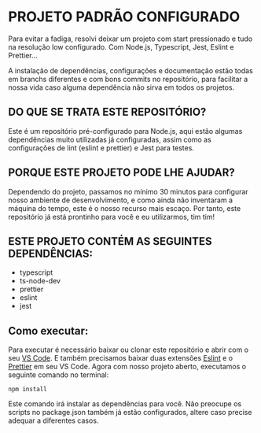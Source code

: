 # PROJETO PADRÃO CONFIGURADO

Para evitar a fadiga, resolvi deixar um projeto com start pressionado
e tudo na resolução low configurado.
Com Node.js, Typescript, Jest, Eslint e Prettier...

A instalação de dependências, configurações e documentação estão
todas em branchs diferentes e com bons commits no repositório, para facilitar a nossa vida caso alguma dependência não sirva em todos os projetos.

## DO QUE SE TRATA ESTE REPOSITÓRIO?

Este é um repositório pré-configurado para Node.js, aqui estão algumas dependências muito utilizadas já configuradas, assim como as configurações de lint (eslint e prettier) e Jest para testes.

## PORQUE ESTE PROJETO PODE LHE AJUDAR?

Dependendo do projeto, passamos no mínimo 30 minutos para configurar nosso ambiente de desenvolvimento, e como ainda não inventaram a máquina do tempo, este é o nosso recurso mais escaço. Por tanto, este repositório já está prontinho para você e eu utilizarmos, tim tim!

## ESTE PROJETO CONTÉM AS SEGUINTES DEPENDÊNCIAS:

- typescript
- ts-node-dev
- prettier
- eslint
- jest

## Como executar:

Para executar é necessário baixar ou clonar este repositório e abrir com o seu [VS Code](https://code.visualstudio.com/).
E também precisamos baixar duas extensões [Eslint](https://marketplace.visualstudio.com/items?itemName=dbaeumer.vscode-eslint) e o [Prettier](https://marketplace.visualstudio.com/items?itemName=esbenp.prettier-vscode) em seu VS Code.
Agora com nosso projeto aberto, executamos o seguinte comando no terminal:

```npm
npm install
```

Este comando irá instalar as dependências para você.
Não preocupe os scripts no package.json também já estão configurados, altere caso precise adequar a diferentes casos.
